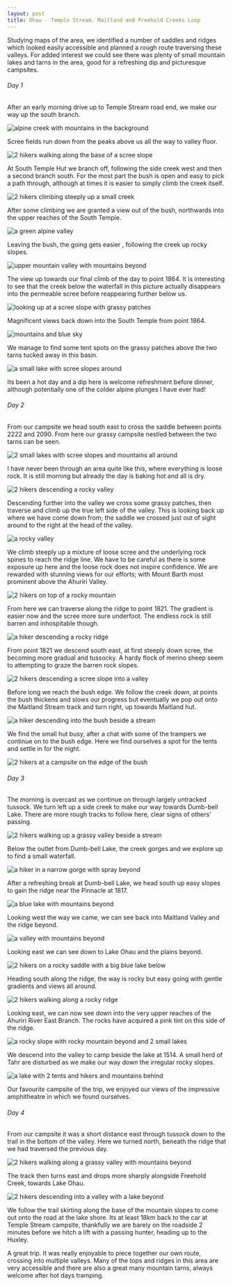 ```yaml
---
layout: post
title: Ohau - Temple Stream, Maitland and Freehold Creeks Loop
---
```


Studying maps of the area, we identified a number of saddles and ridges which looked easily accessible and planned a rough route traversing these valleys. For added interest we could see there was plenty of small mountain lakes and tarns in the area, good for a refreshing dip and picturesque campsites.

###### Day 1

After an early morning drive up to Temple Stream road end, we make our way up the south branch.

![alpine creek with mountains in the background](/images/adventures/ohau_temple_maitland_freehold/ohau_temple_maitland_freehold-01_looking_down_temple_stream_south_branch-800x600.jpg)

Scree fields run down from the peaks above us all the way to valley floor.

![2 hikers walking along the base of a scree slope](/images/adventures/ohau_temple_maitland_freehold/ohau_temple_maitland_freehold-02_continuing_up_temple_stream_south-800x600.jpg)

At South Temple Hut we branch off, following the side creek west and then a second branch south. For the most part the bush is open and easy to pick a path through, although at times it is easier to simply climb the creek itself.

![2 hikers climbing steeply up a small creek](/images/adventures/ohau_temple_maitland_freehold/ohau_temple_maitland_freehold-03_heading_up_side_creek-800x600.jpg)

After some climbing we are granted a view out of the bush, northwards into the upper reaches of the South Temple.

![a green alpine valley](/images/adventures/ohau_temple_maitland_freehold/ohau_temple_maitland_freehold-04_view_into_upper_temple_stream_south-800x600.jpg)

Leaving the bush, the going gets easier , following the creek up rocky slopes.

![upper mountain valley with mountains beyond](/images/adventures/ohau_temple_maitland_freehold/ohau_temple_maitland_freehold-05_view_back_down_side_creek-800x600.jpg)

The view up towards our final climb of the day to point 1864. It is interesting to see that the creek below the waterfall in this picture actually disappears into the permeable scree before reappearing further below us.

![looking up at a scree slope with grassy patches](/images/adventures/ohau_temple_maitland_freehold/ohau_temple_maitland_freehold-06_up_towards_head_of_valley-800x600.jpg)

Magnificent views back down into the South Temple from point 1864.

![mountains and blue sky](/images/adventures/ohau_temple_maitland_freehold/ohau_temple_maitland_freehold-07_temple_stream_south_from_1864-800x600.jpg)

We manage to find some tent spots on the grassy patches above the two tarns tucked away in this basin.

![a small lake with scree slopes around](/images/adventures/ohau_temple_maitland_freehold/ohau_temple_maitland_freehold-08_view_from_campsite-800x600.jpg)

Its been a hot day and a dip here is welcome refreshment before dinner, although potentially one of the colder alpine plunges I have ever had!

###### Day 2

From our campsite we head south east to cross the saddle between points 2222 and 2090. From here our grassy campsite nestled between the two tarns can be seen.

![2 small lakes with scree slopes and mountains all around](/images/adventures/ohau_temple_maitland_freehold/ohau_temple_maitland_freehold-09_campsite_from_saddle-800x600.jpg)

I have never been through an area quite like this, where everything is loose rock. It is still morning but already the day is baking hot and all is dry.

![2 hikers descending a rocky valley](/images/adventures/ohau_temple_maitland_freehold/ohau_temple_maitland_freehold-10_descending_from_saddle-800x600.jpg)

Descending further into the valley we cross some grassy patches, then traverse and climb up the true left side of the valley. This is looking back up where we have come down from; the saddle we crossed just out of sight around to the right at the head of the valley.

![a rocky valley](/images/adventures/ohau_temple_maitland_freehold/ohau_temple_maitland_freehold-11_back_towards_saddle-800x600.jpg)

We climb steeply up a mixture of loose scree and the underlying rock spines to reach the ridge line. We have to be careful as there is some exposure up here and the loose rock does not inspire confidence. We are rewarded with stunning views for our efforts; with Mount Barth most prominent above the Ahuriri Valley.

![2 hikers on top of a rocky mountain](/images/adventures/ohau_temple_maitland_freehold/ohau_temple_maitland_freehold-12_top_of_scree_climb-800x600.jpg)

From here we can traverse along the ridge to point 1821. The gradient is easier now and the scree more sure underfoot. The endless rock is still barren and inhospitable though.

![a hiker descending a rocky ridge](/images/adventures/ohau_temple_maitland_freehold/ohau_temple_maitland_freehold-13_a_world_of_rocks-800x600.jpg)

From point 1821 we descend south east, at first steeply down scree, the becoming more gradual and tussocky. A hardy flock of merino sheep seem to attempting to graze the barren rock slopes.

![2 hikers descending a scree slope into a valley](/images/adventures/ohau_temple_maitland_freehold/ohau_temple_maitland_freehold-14_start_descent_into_maitland_stream-800x600.jpg)

Before long we reach the bush edge. We follow the creek down, at points the bush thickens and slows our progress but eventually we pop out onto the Maitland Stream track and turn right, up towards Maitland hut. 

![a hiker descending into the bush beside a stream](/images/adventures/ohau_temple_maitland_freehold/ohau_temple_maitland_freehold-15_entering_maitland_stream_bush-800x600.jpg)

We find the small hut busy, after a chat with some of the trampers we continue on to the bush edge. Here we find ourselves a spot for the tents and settle in for the night.

![2 hikers at a campsite on the edge of the bush](/images/adventures/ohau_temple_maitland_freehold/ohau_temple_maitland_freehold-16_campsite_bush_edge-800x600.jpg)

###### Day 3

The morning is overcast as we continue on through largely untracked tussock. We turn left up a side creek to make our way towards Dumb-bell Lake. There are more rough tracks to follow here, clear signs of others' passing.

![2 hikers walking up a grassy valley beside a stream](/images/adventures/ohau_temple_maitland_freehold/ohau_temple_maitland_freehold-17_climbing_towards_dumb-bell_lake-800x600.jpg)

Below the outlet from Dumb-bell Lake, the creek gorges and we explore up to find a small waterfall.

![a hiker in a narrow gorge with spray beyond](/images/adventures/ohau_temple_maitland_freehold/ohau_temple_maitland_freehold-18_waterfall_below_dumb-bell-800x600.jpg)

After a refreshing break at Dumb-bell Lake, we head south up easy slopes to gain the ridge near the Pinnacle at 1817.

![a blue lake with mountains beyond](/images/adventures/ohau_temple_maitland_freehold/ohau_temple_maitland_freehold-19_dumb-bell_lake-800x600.jpg)

Looking west the way we came, we can see back into Maitland Valley and the ridge beyond.

![a valley with mountains beyond](/images/adventures/ohau_temple_maitland_freehold/ohau_temple_maitland_freehold-20_towards_maitland_stream_from_1817-800x600.jpg)

Looking east we can see down to Lake Ohau and the plains beyond.

![2 hikers on a rocky saddle with a big blue lake below](/images/adventures/ohau_temple_maitland_freehold/ohau_temple_maitland_freehold-21_lake_ohau-800x600.jpg)

Heading south along the ridge, the way is rocky but easy going with gentle gradients and views all around.

![2 hikers walking along a rocky ridge](/images/adventures/ohau_temple_maitland_freehold/ohau_temple_maitland_freehold-22_traversing_tops_southwards-800x600.jpg)

Looking east, we can now see down into the very upper reaches of the Ahuriri River East Branch. The rocks have acquired a pink tint on this side of the ridge.

![a rocky slope with rocky mountain beyond and 2 small lakes](/images/adventures/ohau_temple_maitland_freehold/ohau_temple_maitland_freehold-23_east_into_upper_ahuriri_east_branch-800x600.jpg)

We descend into the valley to camp beside the lake at 1514. A small herd of Tahr are disturbed as we make our way down the irregular rocky slopes. 

![a lake with 2 tents and hikers and mountains behind](/images/adventures/ohau_temple_maitland_freehold/ohau_temple_maitland_freehold-24_campsite_beside_lake_at_1514-800x600.jpg)

Our favourite campsite of the trip, we enjoyed our views of the impressive amphitheatre in which we found ourselves.

###### Day 4

From our campsite it was a short distance east through tussock down to the trail in the bottom of the valley. Here we turned north, beneath the ridge that we had traversed the previous day.

![2 hikers walking along a grassy valley with mountains beyond](/images/adventures/ohau_temple_maitland_freehold/ohau_temple_maitland_freehold-25_crossing_into_freehold_creek-800x600.jpg)

The track then turns east and drops more sharply alongside Freehold Creek, towards Lake Ohau.

![2 hikers descending into a valley with a lake beyond](/images/adventures/ohau_temple_maitland_freehold/ohau_temple_maitland_freehold-26_descending_freehold_creek_towards_lake_ohau-800x600.jpg)

We follow the trail skirting along the base of the mountain slopes to come out onto the road at the lake shore. Its at least 18km back to the car at Temple Stream campsite, thankfully we are barely on the roadside 2 minutes before we hitch a lift with a passing hunter, heading up to the Huxley.

A great trip. It was really enjoyable to piece together our own route, crossing into multiple valleys. Many of the tops and ridges in this area are very accessible and there are also a great many mountain tarns, always welcome after hot days tramping.